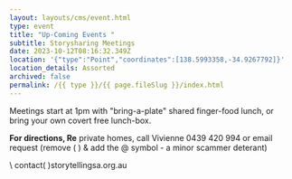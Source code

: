 ```yaml
---
layout: layouts/cms/event.html
type: event
title: "Up-Coming Events "
subtitle: Storysharing Meetings
date: 2023-10-12T08:16:32.349Z
location: '{"type":"Point","coordinates":[138.5993358,-34.9267792]}'
location_details: Assorted
archived: false
permalink: /{{ type }}/{{ page.fileSlug }}/index.html
---
```

Meetings start at 1pm with "bring-a-plate" shared finger-food lunch, or bring your own covert free lunch-box.

**For directions, Re** private homes, call Vivienne 0439 420 994 
or 
email request (remove ( ) & add the @ symbol - a minor scammer deterant) 

\    contact( )storytellingsa.org.au